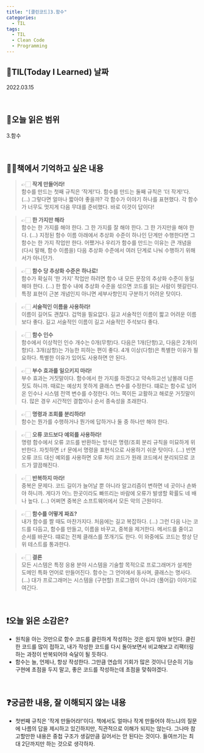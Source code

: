 ```yaml
---
title: "[클린코드]3.함수"
categories:
  - TIL
tags:
  - TIL
  - Clean Code
  - Programming
---
```


## 📆TIL(Today I Learned) 날짜

2022.03.15

<br />

## 📑오늘 읽은 범위

3.함수

<br />

## ✍🏻책에서 기억하고 싶은 내용

> 👉🏻 **작게 만들어라!**  
> 함수를 만드는 첫째 규칙은 ‘작게!’다. 함수를 만드는 둘째 규칙은 ‘더 작게!’다. (...) 그렇다면 얼마나 짧아야 좋을까? 각 함수가 이야기 하나를 표현했다. 각 함수가 너무도 멋지게 다음 무대를 준비했다. 바로 이것이 답이다!

> 👉🏻 **한 가지만 해라**  
> 함수는 한 가지를 해야 한다. 그 한 가지를 잘 해야 한다. 그 한 가지만을 해야 한다. (...) 지정된 함수 이름 아래에서 추상화 수준이 하나인 단계만 수행한다면 그 함수는 한 가지 작업만 한다. 어쨌거나 우리가 함수를 만드는 이유는 큰 개념을(다시 말해, 함수 이름을) 다음 추상화 수준에서 여러 단계로 나눠 수행하기 위해서가 아니던가.

> 👉🏻 **함수 당 추상화 수준은 하나로!**  
> 함수가 확실히 ‘한 가지’ 작업만 하려면 함수 내 모든 문장의 추상화 수준이 동일해야 한다. (...) 한 함수 내에 추상화 수준을 섞으면 코드를 읽는 사람이 헷갈린다. 특정 표현이 근본 개념인지 아니면 세부사항인지 구분하기 어려운 탓이다.

> 👉🏻 **서술적인 이름을 사용하라!**  
> 이름이 길어도 괜찮다. 겁먹을 필요없다. 길고 서술적인 이름이 짧고 어려운 이름보다 좋다. 길고 서술적인 이름이 길고 서술적인 주석보다 좋다.

> 👉🏻 **함수 인수**  
> 함수에서 이상적인 인수 개수는 0개(무항)다. 다음은 1개(단항)고, 다음은 2개(이항)다. 3개(삼항)는 가능한 피하는 편이 좋다. 4개 이상(다항)은 특별한 이유가 필요하다. 특별한 이유가 있어도 사용하면 안 된다.

> 👉🏻 **부수 효과를 일으키지 마라!**  
> 부수 효과는 거짓말이다. 함수에서 한 가지를 하겠다고 약속하고선 남몰래 다른 짓도 하니까. 때로는 예상치 못하게 클래스 변수를 수정한다. 떄로는 함수로 넘어온 인수나 시스템 전역 변수를 수정한다. 어느 쪽이든 교활하고 해로운 거짓말이다. 많은 경우 시간적인 결합이나 순서 종속성을 초래한다.

> 👉🏻 **명령과 조회를 분리하라!**  
> 함수는 뭔가를 수행하거나 뭔가에 답하거나 둘 중 하나만 해야 한다.

> 👉🏻 **오류 코드보다 예외를 사용하라!**  
> 명령 함수에서 오류 코드를 반환하는 방식은 명령/조회 분리 규칙을 미묘하게 위반한다. 자칫하면 `if` 문에서 명령을 표현식으로 사용하기 쉬운 탓이다. (...) 반면 오류 코드 대신 예외를 사용하면 오류 처리 코드가 원래 코드에서 분리되므로 코드가 깔끔해진다.

> 👉🏻 **반복하지 마라!**  
> 중복은 문제다. 코드 길이가 늘어날 뿐 아니라 알고리즘이 변하면 네 곳이나 손봐야 하니까. 게다가 어느 한곳이라도 빠뜨리는 바람에 오류가 발생할 확률도 네 배나 높다. (...) 어쩌면 중복은 소프트웨어에서 모든 악의 근원이다.

> 👉🏻 **함수를 어떻게 짜죠?**  
> 내가 함수를 짤 때도 마찬가지다. 처음에는 길고 복잡하다. (...) 그런 다음 나는 코드를 다듬고, 함수를 만들고, 이름을 바꾸고, 중복을 제거한다. 메서드를 줄이고 순서를 바꾼다. 떄로는 전체 클래스를 쪼개기도 한다. 이 와중에도 코드는 항상 단위 테스트를 통과한다.

> 👉🏻 **결론**  
> 모든 시스템은 특정 응용 분야 시스템을 기술할 목적으로 프로그래머가 설계한 도메인 특화 언어로 만들어진다. 함수는 그 언어에서 동사며, 클래스는 명사다. (...) 대가 프로그래머는 시스템을 (구현할) 프로그램이 아니라 (풀어갈) 이야기로 여긴다.

<br />

## ❗오늘 읽은 소감은?

- 원칙을 아는 것만으로 함수 코드를 클린하게 작성하는 것은 쉽지 않아 보인다. 클린한 코드를 많이 접하고, 내가 작성한 코드를 다시 돌아보면서 비교해보고 리팩터링하는 과정이 반복되어야 숙달이 될 듯하다.
- 함수는 늘, 언제나, 항상 작성한다. 그만큼 연습의 기회가 많은 것이니 단순히 기능 구현에 초점을 두지 말고, 좋은 코드를 작성하는데 초점을 맞춰야겠다.

<br />

## ❓궁금한 내용, 잘 이해되지 않는 내용

- 첫번째 규칙은 '작게 만들어라!'이다. 책에서도 얼마나 작게 만들어야 하느냐의 질문에 나름의 답을 제시하고 있긴하지만, 직관적으로 이해가 되지는 않는다. 그나마 참고할만한 내용은 중첩 구조가 생길만큼 길어서는 안 된다는 것이다. 들여쓰기는 최대 2단까지만 하는 것으로 생각하자.

